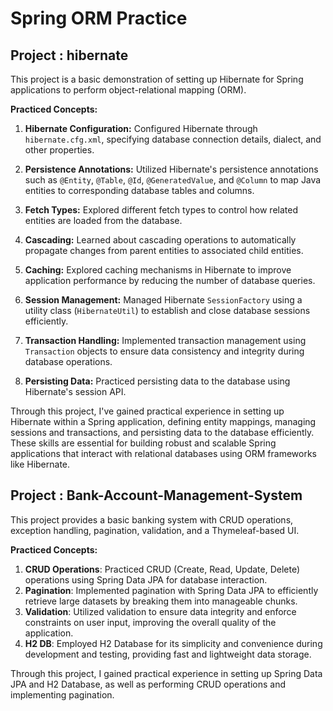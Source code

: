 # Spring ORM Practice

## **Project** : hibernate

This project is a basic demonstration of setting up Hibernate for Spring applications to perform object-relational mapping (ORM).

**Practiced Concepts:**

1. **Hibernate Configuration:** Configured Hibernate through `hibernate.cfg.xml`, specifying database connection details, dialect, and other properties.

2. **Persistence Annotations:** Utilized Hibernate's persistence annotations such as `@Entity`, `@Table`, `@Id`, `@GeneratedValue`, and `@Column` to map Java entities to corresponding database tables and columns.

3. **Fetch Types:** Explored different fetch types to control how related entities are loaded from the database.

4. **Cascading:** Learned about cascading operations to automatically propagate changes from parent entities to associated child entities.

5. **Caching:** Explored caching mechanisms in Hibernate to improve application performance by reducing the number of database queries.

6. **Session Management:** Managed Hibernate `SessionFactory` using a utility class (`HibernateUtil`) to establish and close database sessions efficiently.

7. **Transaction Handling:** Implemented transaction management using `Transaction` objects to ensure data consistency and integrity during database operations.

8. **Persisting Data:** Practiced persisting data to the database using Hibernate's session API.

Through this project, I've gained practical experience in setting up Hibernate within a Spring application, defining entity mappings, managing sessions and transactions, and persisting data to the database efficiently. These skills are essential for building robust and scalable Spring applications that interact with relational databases using ORM frameworks like Hibernate.

## **Project** : Bank-Account-Management-System

This project provides a basic banking system with CRUD operations, exception handling, pagination, validation, and a Thymeleaf-based UI.

**Practiced Concepts:**

1. **CRUD Operations**: Practiced CRUD (Create, Read, Update, Delete) operations using Spring Data JPA for database interaction.
2. **Pagination**: Implemented pagination with Spring Data JPA to efficiently retrieve large datasets by breaking them into manageable chunks.
3. **Validation**: Utilized validation to ensure data integrity and enforce constraints on user input, improving the overall quality of the application.
4. **H2 DB**: Employed H2 Database for its simplicity and convenience during development and testing, providing fast and lightweight data storage.

Through this project, I gained practical experience in setting up Spring Data JPA and H2 Database, as well as performing CRUD operations and implementing pagination.
